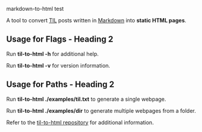 markdown-to-html test


A tool to convert [TIL](https://simonwillison.net/2022/Nov/6/what-to-blog-about/) posts written in [Markdown](https://www.markdownguide.org/) into **static HTML pages**.

## Usage for Flags - Heading 2
Run **til-to-html -h** for additional help.

Run **til-to-html -v** for version information.

  ##       Usage for Paths - Heading 2
Run **til-to-html ./examples/til.txt** to generate a single webpage.

Run **til-to-html ./examples/dir** to generate multiple webpages from a folder.

Refer to the [til-to-html repository](https://github.com/paulkim26/til-to-html) for additional information.